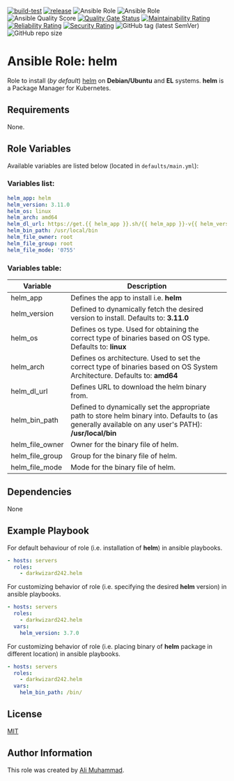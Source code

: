 [![build-test](https://github.com/darkwizard242/ansible-role-helm/workflows/build-and-test/badge.svg?branch=master)](https://github.com/darkwizard242/ansible-role-helm/actions?query=workflow%3Abuild-and-test) [![release](https://github.com/darkwizard242/ansible-role-helm/workflows/release/badge.svg)](https://github.com/darkwizard242/ansible-role-helm/actions?query=workflow%3Arelease) ![Ansible Role](https://img.shields.io/ansible/role/57160?color=dark%20green%20) ![Ansible Role](https://img.shields.io/ansible/role/d/57160?label=role%20downloads) ![Ansible Quality Score](https://img.shields.io/ansible/quality/57160?label=ansible%20quality%20score) [![Quality Gate Status](https://sonarcloud.io/api/project_badges/measure?project=ansible-role-helm&metric=alert_status)](https://sonarcloud.io/dashboard?id=ansible-role-helm) [![Maintainability Rating](https://sonarcloud.io/api/project_badges/measure?project=ansible-role-helm&metric=sqale_rating)](https://sonarcloud.io/dashboard?id=ansible-role-helm) [![Reliability Rating](https://sonarcloud.io/api/project_badges/measure?project=ansible-role-helm&metric=reliability_rating)](https://sonarcloud.io/dashboard?id=ansible-role-helm) [![Security Rating](https://sonarcloud.io/api/project_badges/measure?project=ansible-role-helm&metric=security_rating)](https://sonarcloud.io/dashboard?id=ansible-role-helm) ![GitHub tag (latest SemVer)](https://img.shields.io/github/tag/darkwizard242/ansible-role-helm?label=release) ![GitHub repo size](https://img.shields.io/github/repo-size/darkwizard242/ansible-role-helm?color=orange&style=flat-square)

# Ansible Role: helm

Role to install (_by default_) [helm](https://helm.sh/) on **Debian/Ubuntu** and **EL** systems. **helm** is a Package Manager for Kubernetes.

## Requirements

None.

## Role Variables

Available variables are listed below (located in `defaults/main.yml`):

### Variables list:

```yaml
helm_app: helm
helm_version: 3.11.0
helm_os: linux
helm_arch: amd64
helm_dl_url: https://get.{{ helm_app }}.sh/{{ helm_app }}-v{{ helm_version }}-{{ helm_os }}-{{ helm_arch }}.tar.gz
helm_bin_path: /usr/local/bin
helm_file_owner: root
helm_file_group: root
helm_file_mode: '0755'
```

### Variables table:

Variable        | Description
--------------- | ------------------------------------------------------------------------------------------------------------------------------------------------------
helm_app        | Defines the app to install i.e. **helm**
helm_version    | Defined to dynamically fetch the desired version to install. Defaults to: **3.11.0**
helm_os         | Defines os type. Used for obtaining the correct type of binaries based on OS type. Defaults to: **linux**
helm_arch       | Defines os architecture. Used to set the correct type of binaries based on OS System Architecture. Defaults to: **amd64**
helm_dl_url     | Defines URL to download the helm binary from.
helm_bin_path   | Defined to dynamically set the appropriate path to store helm binary into. Defaults to (as generally available on any user's PATH): **/usr/local/bin**
helm_file_owner | Owner for the binary file of helm.
helm_file_group | Group for the binary file of helm.
helm_file_mode  | Mode for the binary file of helm.

## Dependencies

None

## Example Playbook

For default behaviour of role (i.e. installation of **helm**) in ansible playbooks.

```yaml
- hosts: servers
  roles:
    - darkwizard242.helm
```

For customizing behavior of role (i.e. specifying the desired **helm** version) in ansible playbooks.

```yaml
- hosts: servers
  roles:
    - darkwizard242.helm
  vars:
    helm_version: 3.7.0
```

For customizing behavior of role (i.e. placing binary of **helm** package in different location) in ansible playbooks.

```yaml
- hosts: servers
  roles:
    - darkwizard242.helm
  vars:
    helm_bin_path: /bin/
```

## License

[MIT](https://github.com/darkwizard242/ansible-role-helm/blob/master/LICENSE)

## Author Information

This role was created by [Ali Muhammad](https://www.alimuhammad.dev/).
